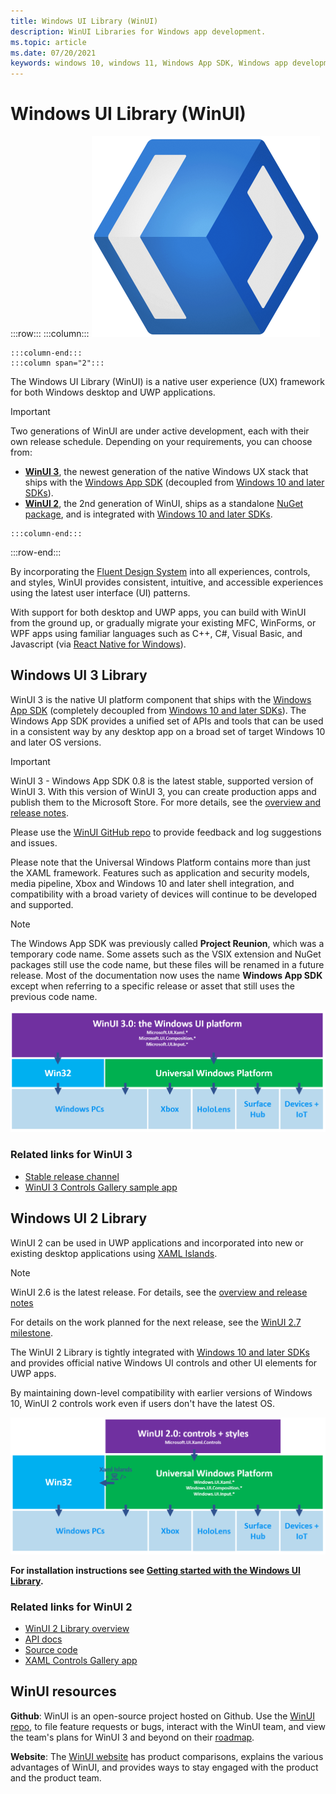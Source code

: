 ```yaml
---
title: Windows UI Library (WinUI)
description: WinUI Libraries for Windows app development. 
ms.topic: article
ms.date: 07/20/2021
keywords: windows 10, windows 11, Windows App SDK, Windows app development platform, desktop development, win32, WinRT, uwp, toolkit sdk, winui, Windows UI Library
---
```


# Windows UI Library (WinUI)

:::row:::
    :::column:::
![WinUI logo](../images/logo-winui.png)

    :::column-end:::
    :::column span="2":::

The Windows UI Library (WinUI) is a native user experience (UX) framework for both Windows desktop and UWP applications.

> [!Important]
> Two generations of WinUI are under active development, each with their own release schedule. Depending on your requirements, you can choose from:
>
> - **[WinUI 3](#windows-ui-3-library)**, the newest generation of the native Windows UX stack that ships with the [Windows App SDK](../windows-app-sdk/index.md) (decoupled from [Windows 10 and later SDKs](https://developer.microsoft.com/windows/downloads/windows-10-sdk/)).
> - **[WinUI 2](#windows-ui-2-library)**, the 2nd generation of WinUI, ships as a standalone [NuGet package](https://www.nuget.org/packages/Microsoft.UI.Xaml/), and is integrated with [Windows 10 and later SDKs](https://developer.microsoft.com/windows/downloads/windows-10-sdk/).

    :::column-end:::
:::row-end:::

By incorporating the [Fluent Design System](https://www.microsoft.com/design/fluent/#/) into all experiences, controls, and styles, WinUI provides consistent, intuitive, and accessible experiences using the latest user interface (UI) patterns.

With support for both desktop and UWP apps, you can build with WinUI from the ground up, or gradually migrate your existing MFC, WinForms, or WPF apps using familiar languages such as C++, C#, Visual Basic, and Javascript (via [React Native for Windows](https://microsoft.github.io/react-native-windows/)).

## Windows UI 3 Library

WinUI 3 is the native UI platform component that ships with the [Windows App SDK](../windows-app-sdk/index.md) (completely decoupled from [Windows 10 and later SDKs](https://developer.microsoft.com/windows/downloads/windows-10-sdk/)). The Windows App SDK provides a unified set of APIs and tools that can be used in a consistent way by any desktop app on a broad set of target Windows 10 and later OS versions.

> [!Important]
> WinUI 3 - Windows App SDK 0.8 is the latest stable, supported version of WinUI 3. With this version of WinUI 3, you can create production apps and publish them to the Microsoft Store. For more details, see the [overview and release notes](../windows-app-sdk/stable-channel.md#version-08).
>
> Please use the [WinUI GitHub repo](https://github.com/microsoft/microsoft-ui-xaml) to provide feedback and log suggestions and issues.

Please note that the Universal Windows Platform contains more than just the XAML framework. Features such as application and security models, media pipeline, Xbox and Windows 10 and later shell integration, and compatibility with a broad variety of devices will continue to be developed and supported.

> [!NOTE]
> The Windows App SDK was previously called **Project Reunion**, which was a temporary code name. Some assets such as the VSIX extension and NuGet packages still use the code name, but these files will be renamed in a future release. Most of the documentation now uses the name **Windows App SDK** except when referring to a specific release or asset that still uses the previous code name.

![WinUI 3 platform support](../images/platforms-winui3.png)

### Related links for WinUI 3

- [Stable release channel](../windows-app-sdk/stable-channel.md)
- [WinUI 3 Controls Gallery sample app](https://github.com/microsoft/Xaml-Controls-Gallery/tree/winui3)

## Windows UI 2 Library

WinUI 2 can be used in UWP applications and incorporated into new or existing desktop applications using [XAML Islands](../desktop/modernize/xaml-islands.md).

> [!NOTE]
> WinUI 2.6 is the latest release. For details, see the [overview and release notes](winui2/index.md)
>
> For details on the work planned for the next release, see the [WinUI 2.7 milestone](https://github.com/microsoft/microsoft-ui-xaml/milestone/12).

The WinUI 2 Library is tightly integrated with [Windows 10 and later SDKs](https://developer.microsoft.com/windows/downloads/windows-10-sdk/) and provides official native Windows UI controls and other UI elements for UWP apps.

By maintaining down-level compatibility with earlier versions of Windows 10, WinUI 2 controls work even if users don't have the latest OS.

![WinUI 2 platform support](../images/platforms-winui2.png)

**For installation instructions see [Getting started with the Windows UI Library](winui2/getting-started.md).**

### Related links for WinUI 2

- [WinUI 2 Library overview](winui2/index.md)
- [API docs](/windows/winui/api/)
- [Source code](https://aka.ms/winui)
- [XAML Controls Gallery app](https://www.microsoft.com/p/xaml-controls-gallery/9msvh128x2zt)

## WinUI resources

**Github**: WinUI is an open-source project hosted on Github. Use the [WinUI repo](https://github.com/microsoft/microsoft-ui-xaml), to file feature requests or bugs, interact with the WinUI team, and view the team's plans for WinUI 3 and beyond on their [roadmap](https://github.com/microsoft/microsoft-ui-xaml/blob/master/docs/roadmap.md).

**Website**: The [WinUI website](https://aka.ms/winui) has product comparisons, explains the various advantages of WinUI, and provides ways to stay engaged with the product and the product team.
